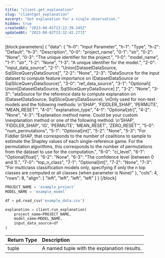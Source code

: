 ```yaml
---
title: "client.get_explanation"
slug: "clientget_explanation"
excerpt: "Get explanation for a single observation."
hidden: true
createdAt: "2023-08-01T13:22:39.245Z"
updatedAt: "2023-08-02T13:32:42.277Z"
---
```

[block:parameters]
{
  "data": {
    "h-0": "Input Parameter",
    "h-1": "Type",
    "h-2": "Default",
    "h-3": "Description",
    "0-0": "project_name",
    "0-1": "str",
    "0-2": "None",
    "0-3": "The unique identifier for the project.",
    "1-0": "model_name",
    "1-1": "str",
    "1-2": "None",
    "1-3": "A unique identifier for the model.",
    "2-0": "input_data_source",
    "2-1": "Union[DatasetDataSource, SqlSliceQueryDataSource]",
    "2-2": "None",
    "2-3": "DataSource for the input dataset to compute feature importance on (DatasetDataSource or SqlSliceQueryDataSource)",
    "3-0": "ref_data_source",
    "3-1": "Optional\\[ Union[DatasetDataSource, SqlSliceQueryDataSource] ]",
    "3-2": "None",
    "3-3": "ataSource for the reference data to compute explanation on (DatasetDataSource, SqlSliceQueryDataSource).  \nOnly used for non-text models and the following methods:  \n'SHAP', 'FIDDLER_SHAP', 'PERMUTE', 'MEAN_RESET'",
    "4-0": "explanation_type",
    "4-1": "Optional[str]",
    "4-2": "None",
    "4-3": "Explanation method name. Could be your custom  \nexplanation method or one of the following method:  \n'SHAP', 'FIDDLER_SHAP', 'IG', 'PERMUTE', 'MEAN_RESET', 'ZERO_RESET'",
    "5-0": "num_permutations",
    "5-1": "Optional[int]",
    "5-2": "None",
    "5-3": "For Fiddler SHAP, that corresponds to the number of coalitions to sample to estimate the Shapley values of each single-reference game. For the permutation algorithms, this corresponds to the number of permutations from the dataset to use for the computation.",
    "6-0": "ci_level",
    "6-1": "Optional[float]",
    "6-2": "None",
    "6-3": "The confidence level (between 0 and 1).",
    "7-0": "top_n_class",
    "7-1": "Optional[int]",
    "7-2": "None",
    "7-3": "For multiclass classification models only, specifying if only the n top classes are computed or all classes (when parameter is None)"
  },
  "cols": 4,
  "rows": 8,
  "align": [
    "left",
    "left",
    "left",
    "left"
  ]
}
[/block]

```python Usage
PROJECT_NAME = 'example_project'
MODEL_NAME = 'example_model'

df = pd.read_csv('example_data.csv')

explanation = client.run_explanation(
    project_name=PROJECT_NAME,
    model_name=MODEL_NAME,
    input_data_source=df
)
```

| Return Type | Description                                 |
| :---------- | :------------------------------------------ |
| tuple       | A named tuple with the explanation results. |